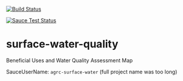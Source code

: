 [![Build Status](https://travis-ci.org/agrc/surface-water-quality.svg?branch=master)](https://travis-ci.org/agrc/surface-water-quality)

[![Sauce Test Status](https://saucelabs.com/browser-matrix/agrc-surface-water.svg)](https://saucelabs.com/u/agrc-surface-water)
# surface-water-quality
Beneficial Uses and Water Quality Assessment Map


SauceUserName: `agrc-surface-water` (full project name was too long)
